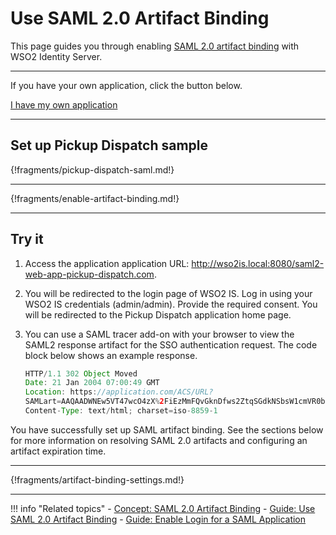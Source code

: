 # Use SAML 2.0 Artifact Binding

This page guides you through enabling [SAML 2.0 artifact binding](../../references/concepts/authentication/saml2-artifact-binding) with WSO2 Identity Server.

----
If you have your own application, click the button below.

<a class="samplebtn_a" href="../../guides/login/use-artifact-binding" rel="nofollow noopener">I have my own application</a>

----

## Set up Pickup Dispatch sample

{!fragments/pickup-dispatch-saml.md!}

----

{!fragments/enable-artifact-binding.md!}

---

## Try it

1.  Access the application application URL: <http://wso2is.local:8080/saml2-web-app-pickup-dispatch.com>.

2.  You will be redirected to the login page of WSO2 IS. Log in using your WSO2 IS credentials (admin/admin). Provide the required consent.
You will be redirected to the Pickup Dispatch application home page.

3.  You can use a SAML tracer add-on with your browser to view the SAML2 response artifact for the SSO authentication request. The code block  below shows an example response.

    ``` java
    HTTP/1.1 302 Object Moved
    Date: 21 Jan 2004 07:00:49 GMT
    Location: https://application.com/ACS/URL?
    SAMLart=AAQAADWNEw5VT47wcO4zX%2FiEzMmFQvGknDfws2ZtqSGdkNSbsW1cmVR0bzU%3D&RelayState=0043bfc1bc45110dae17004005b13a2b
    Content-Type: text/html; charset=iso-8859-1
    ```

You have successfully set up SAML artifact binding. See the sections below for more information on resolving SAML 2.0 artifacts and configuring  an artifact expiration time.

----

{!fragments/artifact-binding-settings.md!}

-----

!!! info "Related topics"
    - [Concept: SAML 2.0 Artifact Binding](../../references/concepts/authentication/saml2-artifact-binding)
    - [Guide: Use SAML 2.0 Artifact Binding](../../guides/login/use-artifact-binding)
    - [Guide: Enable Login for a SAML Application](../../guides/login/webapp-saml)
